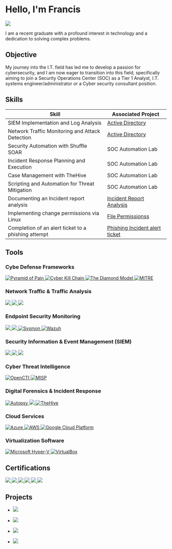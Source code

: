 # Hello, I'm Francis
<a href="https://linkedin.com"><img src="https://img.shields.io/badge/-LinkedIn-0072b1?&style=for-the-badge&logo=linkedin&logoColor=white" /></a>

I am a recent graduate with a profound interest in technology and a dedication to solving complex problems.

## Objective

My journey into the I.T. field has led me to develop a passion for cybersecurity, and I am now eager to transition into this field, specifically aiming to join a Security Operations Center (SOC) as a Tier 1 Analyst, I.T. systems engineer/administrator or a Cyber security consultant position.

## Skills

| Skill                                         | Associated Project         |
|-----------------------------------------------|----------------------------|
| SIEM Implementation and Log Analysis          | <a href="https://github.com/FrancisDunne/Active_Directory">Active Directory</a>|
| Network Traffic Monitoring and Attack Detection |  <a href="https://github.com/FrancisDunne/Active_Directory">Active Directory</a>|
| Security Automation with Shuffle SOAR         | SOC Automation Lab|
| Incident Response Planning and Execution      | SOC Automation Lab|
| Case Management with TheHive                  | SOC Automation Lab|
| Scripting and Automation for Threat Mitigation | SOC Automation Lab|
| Documenting an Incident report analysis | <a href="https://github.com/FrancisDunne/Incident_Report_Analysis">Incident Report Analysis</a>|
| Implementing change permissions via Linux | <a href="https://github.com/FrancisDunne/File_Permissions/blob/main/README.md">File Permissionss</a>|
| Completion of an alert ticket to a phishing attempt | <a href="https://github.com/FrancisDunne/Phishing_Incident_Alert_ticket/blob/main/README.md">Phishing Incident alert ticket</a>|

## Tools

### Cybe Defense Frameworks
<div>
    <a href="https://www.attackiq.com/glossary/pyramid-of-pain/">
        <img src="https://img.shields.io/badge/-Pyramid%20of%20Pain-DAA520?style=for-the-badge" alt="Pyramid of Pain" />
    </a>
    <a href="https://www.lockheedmartin.com/en-us/capabilities/cyber/cyber-kill-chain.html">
        <img src="https://img.shields.io/badge/-Cyber%20Kill%20Chain-00008B?style=for-the-badge" alt="Cyber Kill Chain" />
    </a>
    <a href="https://www.isc.hbs.edu/competitiveness-economic-development/frameworks-and-key-concepts/Pages/the-diamond-model.aspx">
        <img src="https://img.shields.io/badge/-The%20Diamond%20Model-1E90FF?style=for-the-badge" alt="The Diamond Model" />
    </a>
    <a href="https://www.mitre.org/">
        <img src="https://img.shields.io/badge/-MITRE-8B0000?style=for-the-badge" alt="MITRE" />
    </a>
</div>

    
### Network Traffic & Traffic Analysis
<div>
    <a href="https://www.wireshark.org/">
        <img src="https://img.shields.io/badge/-Wireshark-1679A7?&style=for-the-badge&logo=Wireshark&logoColor=white" />
    </a>
    <a href="https://suricata.io">
        <img src="https://img.shields.io/badge/-Suricata-EF3B2D?&style=for-the-badge&logo=Suricata&logoColor=white" />
    </a>
    <a href="https://zeek.org/">
        <img src="https://img.shields.io/badge/-Zeek-777BB4?&style=for-the-badge&logo=Zeek&logoColor=white" />
    </a>
</div>

### Endpoint Security Monitoring
<div>
    <a href="https://www.microsoft.com/en-us/security/business/defender-endpoint">
        <img src="https://img.shields.io/badge/-Microsoft_Defender_for_Endpoint-00A4EF?&style=for-the-badge&logo=Microsoft&logoColor=white" />
    </a>
    <a href="https://www.velocidex.com/">
        <img src="https://img.shields.io/badge/-Velociraptor-4B275F?&style=for-the-badge&logo=Velociraptor&logoColor=white" />
    </a>
    <a href="https://learn.microsoft.com/de-de/sysinternals/downloads/sysmon">
        <img src="https://img.shields.io/badge/-Sysmon-FFA07A?style=for-the-badge&logo=Microsoft&logoColor=white" alt="Sysmon" />
    </a>
    <a href="https://wazuh.com/">
        <img src="https://img.shields.io/badge/-Wazuh-FFA500?style=for-the-badge&logo=Wazuh&logoColor=white" alt="Wazuh" />
    </a>
</div>

### Security Information & Event Management (SIEM)
<div>
    <a href="https://azure.microsoft.com/en-us/services/azure-sentinel/">
        <img src="https://img.shields.io/badge/-Microsoft_Sentinel-0078D4?&style=for-the-badge&logo=Microsoft&logoColor=white" />
    </a>
    <a href="https://www.splunk.com/">
        <img src="https://img.shields.io/badge/-Splunk-000000?&style=for-the-badge&logo=Splunk&logoColor=white" />
    </a>
    <a href="https://www.elastic.co/">
        <img src="https://img.shields.io/badge/-Elastic-005571?&style=for-the-badge&logo=Elastic&logoColor=white" />
    </a>
</div>

### Cyber Threat Intelligence
<div>
    <a href="https://docs.opencti.io/latest/">
        <img src="https://img.shields.io/badge/OpenCTI-008000?style=for-the-badge" alt="OpenCTI" />
    </a>
    <a href="https://www.misp-project.org/">
        <img src="https://img.shields.io/badge/MISP-0000FF?style=for-the-badge" alt="MISP" />
    </a>
</div>

### Digital Forensics & Incident Response
<div>
    <a href="https://www.autopsy.com/">
        <img src="https://img.shields.io/badge/-Autopsy-B19CD9?style=for-the-badge&logo=Autopsy&logoColor=white" alt="Autopsy" />
    </a>
      <a href="https://www.velocidex.com/">
        <img src="https://img.shields.io/badge/-Velociraptor-4B275F?&style=for-the-badge&logo=Velociraptor&logoColor=white" />
    </a>
    <a href="https://thehive-project.org/">
        <img src="https://img.shields.io/badge/-TheHive-D4AF37?style=for-the-badge&logo=TheHive&logoColor=white" alt="TheHive" />
    </a>
</div>

### Cloud Services
<div>
    <a href="https://azure.microsoft.com/en-us/free/search/?ef_id=_k_CjwKCAjwouexBhAuEiwAtW_Zx9HVJGweaoM6MgCt5UoWT2YHLJom40hZ2i2SWjaUXzK86c01bouvcRoCl2MQAvD_BwE_k_&OCID=AIDcmmzzaokddl_SEM__k_CjwKCAjwouexBhAuEiwAtW_Zx9HVJGweaoM6MgCt5UoWT2YHLJom40hZ2i2SWjaUXzK86c01bouvcRoCl2MQAvD_BwE_k_&gad_source=1&gclid=CjwKCAjwouexBhAuEiwAtW_Zx9HVJGweaoM6MgCt5UoWT2YHLJom40hZ2i2SWjaUXzK86c01bouvcRoCl2MQAvD_BwE">
    <img src="https://img.shields.io/badge/-Azure-0089D6?style=for-the-badge&logo=Microsoft%20Azure&logoColor=white" alt="Azure" />
</a>
    <a href="https://aws.amazon.com/free/?gclid=CjwKCAjwouexBhAuEiwAtW_Zx052veC12-Az76Vb-YZPDDvmFBOIeXm8LSoq8uEazlDKyvbS_fYvvxoCaXUQAvD_BwE&trk=f17b4b4e-aa1b-4189-b0c4-81a19b53f625&sc_channel=ps&ef_id=CjwKCAjwouexBhAuEiwAtW_Zx052veC12-Az76Vb-YZPDDvmFBOIeXm8LSoq8uEazlDKyvbS_fYvvxoCaXUQAvD_BwE:G:s&s_kwcid=AL!4422!3!645186168166!e!!g!!aws!19579892551!148838343321&all-free-tier.sort-by=item.additionalFields.SortRank&all-free-tier.sort-order=asc&awsf.Free%20Tier%20Types=*all&awsf.Free%20Tier%20Categories=*all">
    <img src="https://img.shields.io/badge/-AWS-FF9900?style=for-the-badge&logo=Amazon%20AWS&logoColor=white" alt="AWS" />
</a>
    <a href="https://cloud.google.com/gcp?utm_source=google&utm_medium=cpc&utm_campaign=emea-de-all-en-bkws-all-all-trial-e-gcp-1707574&utm_content=text-ad-none-any-DEV_c-CRE_500236788645-ADGP_Hybrid+%7C+BKWS+-+EXA+%7C+Txt+-+GCP+-+General+-+v1-KWID_43700060393213373-kwd-6458750523-userloc_9044536&utm_term=KW_google%20cloud-NET_g-PLAC_&&gad_source=1&gclid=CjwKCAjwouexBhAuEiwAtW_Zx3PFfwMkWfMFIJW8sUocB6P1-Zo1aXyXSo0XwCZ-mZr775yt0gHC4xoCE0oQAvD_BwE&gclsrc=aw.ds">
    <img src="https://img.shields.io/badge/-Google%20Cloud%20Platform-4285F4?style=for-the-badge&logo=Google%20Cloud&logoColor=white" alt="Google Cloud Platform" />
</a>

</div>

### Virtualization Software

<div>
<a href="https://learn.microsoft.com/en-us/virtualization/hyper-v-on-windows/about/">
    <img src="https://img.shields.io/badge/-Microsoft%20Hyper--V-0078D6?style=for-the-badge&logo=Microsoft%20Hyper-V&logoColor=white" alt="Microsoft Hyper-V" />
</a>

<a href="https://www.virtualbox.org/">
    <img src="https://img.shields.io/badge/-VirtualBox-183A61?style=for-the-badge&logo=VirtualBox&logoColor=white" alt="VirtualBox" />
</a>
</div>




## Certifications
<div>
<a href="https://www.credly.com/badges/d2fdf457-a30a-458d-8894-61ef62bcf501">
<img src="https://img.shields.io/badge/-Security%2B-FF0000?&style=for-the-badge&logo=CompTIA&logoColor=white" />
</a>

<a href="https://github.com/FrancisDunne/FrancisDunne/files/15051890/Zertifikat_Dunne.Francis.James_FbW.P.22.-E04.5275.pdf" download>
    <img src="https://img.shields.io/badge/-DCI%20Python%20Development%20Extensive-FF4500?style=for-the-badge" />
</a>



<a href="https://www.coursera.org/account/accomplishments/specialization/JKRRFT8QLXU2">
<img src="https://img.shields.io/badge/-Google%20Cybersecurity%20Professional%20Certificate-4285F4?&style=for-the-badge&logo=google&logoColor=white" />
</a>

<a href="https://www.udemy.com/certificate/UC-034fe9ff-5359-4b4a-8475-4b0c5041e0b4/">
    <img src="https://img.shields.io/badge/-SOC%20Analyst%20(BLUETEAM)-FFD700?&style=for-the-badge" />
</a>

<a href="https://www.udemy.com/certificate/UC-deab99cd-820e-4807-826a-b39b4f536540/">
    <img src="https://img.shields.io/badge/-Ethical%20Hacking%20Bootcamp-006400?&style=for-the-badge" />
</a>

<a href="https://www.coursera.org/account/accomplishments/specialization/NNKDD8C83UAV">
    <img src="https://img.shields.io/badge/-Advanced%20Python%20Scripting%20for%20Cybersecurity-800080?style=for-the-badge&logo=infosec" />
</a>

</div>

## Projects
- <a href="https://github.com/FrancisDunne/Incident_Report_Analysis">
    <img src="https://img.shields.io/badge/-Incident%20Report%20Analysis-555555?style=for-the-badge" />
</a>

- <a href="https://github.com/FrancisDunne/Active_Directory">
    <img src="https://img.shields.io/badge/-Active%20Directory-555555?style=for-the-badge" />
</a>

- <a href="https://github.com/FrancisDunne/File_Permissions">
    <img src="https://img.shields.io/badge/-File%20Permissions-555555?style=for-the-badge" />
</a>

- <a href="https://github.com/FrancisDunne/Phishing_Incident_Alert_ticket">
    <img src="https://img.shields.io/badge/-Phishing%20Incident%20Alert%20Ticket-555555?style=for-the-badge" />
</a>





